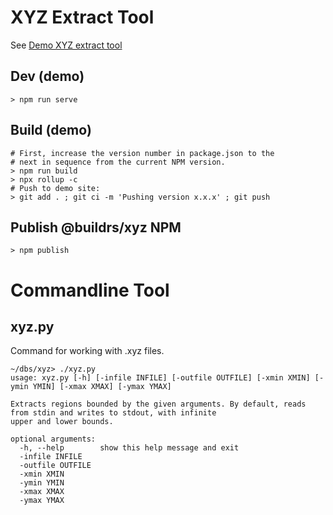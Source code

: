 # XYZ Extract Tool

See [Demo XYZ extract tool](https://buildrs.github.io/xyz/)

## Dev (demo)
```
> npm run serve
```

## Build (demo)
```
# First, increase the version number in package.json to the
# next in sequence from the current NPM version.
> npm run build
> npx rollup -c
# Push to demo site:
> git add . ; git ci -m 'Pushing version x.x.x' ; git push
```

## Publish @buildrs/xyz NPM
```
> npm publish
```

# Commandline Tool

## xyz.py
Command for working with .xyz files.
```
~/dbs/xyz> ./xyz.py
usage: xyz.py [-h] [-infile INFILE] [-outfile OUTFILE] [-xmin XMIN] [-ymin YMIN] [-xmax XMAX] [-ymax YMAX]

Extracts regions bounded by the given arguments. By default, reads from stdin and writes to stdout, with infinite
upper and lower bounds.

optional arguments:
  -h, --help        show this help message and exit
  -infile INFILE
  -outfile OUTFILE
  -xmin XMIN
  -ymin YMIN
  -xmax XMAX
  -ymax YMAX
```
